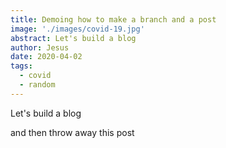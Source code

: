 ```yaml
---
title: Demoing how to make a branch and a post
image: './images/covid-19.jpg'
abstract: Let's build a blog
author: Jesus
date: 2020-04-02
tags:
  - covid
  - random
---
```


Let's build a blog

and then throw away this post

